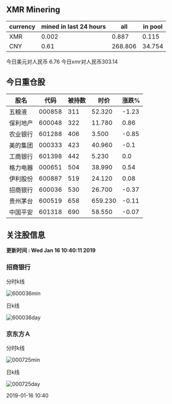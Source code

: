 ## XMR Minering

|currency|mined in last 24 hours|all|in pool|
|---|---|---|---|
|XMR|0.002|0.887|0.115|
|CNY|0.61|268.806|34.754|

今日美元对人民币 6.76	今日xmr对人民币303.14


## 今日重仓股 

|股名|代码|被持数|时价|涨跌%|
|---|---|---|---|---|
|五粮液|000858|311|52.320|-1.23|
|保利地产|600048|322|11.780|0.86|
|农业银行|601288|406|3.500|-0.85|
|美的集团|000333|423|40.960|-0.1|
|工商银行|601398|442|5.230|0.0|
|格力电器|000651|504|38.990|0.54|
|伊利股份|600887|519|24.120|0.08|
|招商银行|600036|530|26.700|-0.37|
|贵州茅台|600519|658|659.230|-0.11|
|中国平安|601318|690|58.550|-0.07|

## 关注股信息
**更新时间 : Wed Jan 16 10:40:11 2019**
### 招商银行 
分时k线

![600036min](http://image.sinajs.cn/newchart/min/n/sh600036.gif)

日k线

![600036day](http://image.sinajs.cn/newchart/daily/n/sh600036.gif)

### 京东方Ａ 
分时k线

![000725min](http://image.sinajs.cn/newchart/min/n/sz000725.gif)

日k线

![000725day](http://image.sinajs.cn/newchart/daily/n/sz000725.gif)

2019-01-16 10:40